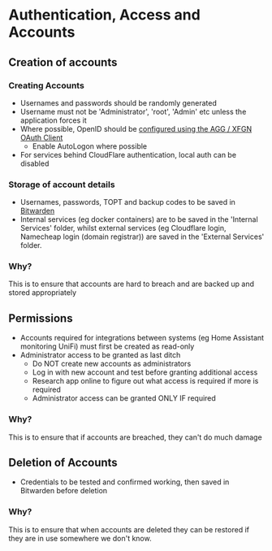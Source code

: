 # Authentication, Access and Accounts

## Creation of accounts

### Creating Accounts

* Usernames and passwords should be randomly generated
* Username must not be 'Administrator', 'root', 'Admin' etc unless the application forces it
* Where possible, OpenID should be [configured using the AGG / XFGN OAuth Client](../service-overviews/infrastructure-maintenance-and-digital-security/google-openid-auth.md)
  * Enable AutoLogon where possible
* For services behind CloudFlare authentication, local auth can be disabled

### Storage of account details

* Usernames, passwords, TOPT and backup codes to be saved in [Bitwarden](https://bitwarden.com)
* Internal services (eg docker containers) are to be saved in the 'Internal Services' folder, whilst external services (eg Cloudflare login, Namecheap login (domain registrar)) are saved in the 'External Services' folder.

### Why?

This is to ensure that accounts are hard to breach and are backed up and stored appropriately

## Permissions

* Accounts required for integrations between systems (eg Home Assistant monitoring UniFi) must first be created as read-only
* Administrator access to be granted as last ditch
  * Do NOT create new accounts as administrators
  * Log in with new account and test before granting additional access
  * Research app online to figure out what access is required if more is required
  * Administrator access can be granted ONLY IF required

### Why?

This is to ensure that if accounts are breached, they can't do much damage

## Deletion of Accounts

* Credentials to be tested and confirmed working, then saved in Bitwarden before deletion

### Why?

This is to ensure that when accounts are deleted they can be restored if they are in use somewhere we don't know.
